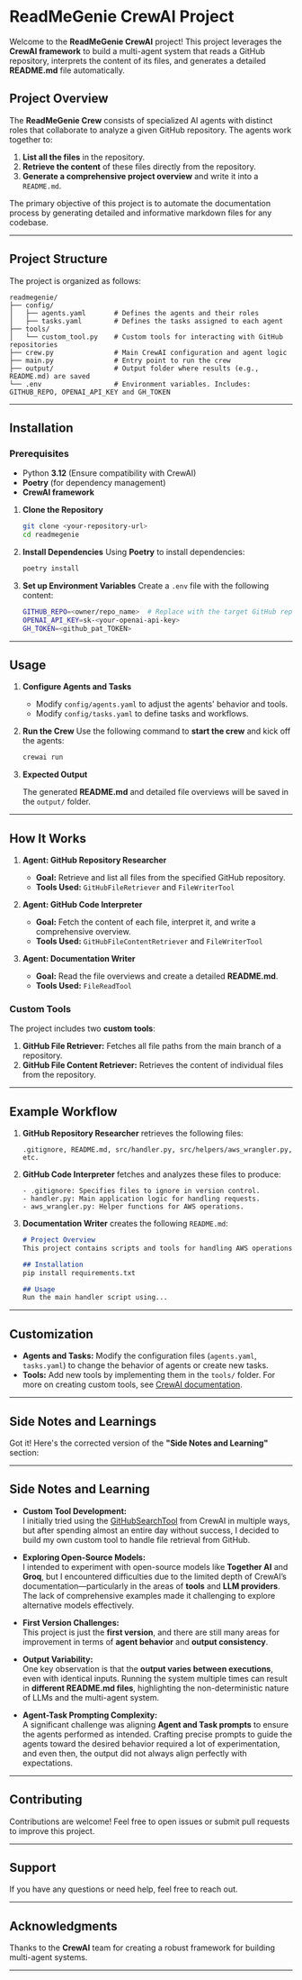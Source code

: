 # **ReadMeGenie CrewAI Project**

Welcome to the **ReadMeGenie CrewAI** project! This project leverages the **CrewAI framework** to build a multi-agent system that reads a GitHub repository, interprets the content of its files, and generates a detailed **README.md** file automatically.

## **Project Overview**

The **ReadMeGenie Crew** consists of specialized AI agents with distinct roles that collaborate to analyze a given GitHub repository. The agents work together to:
1. **List all the files** in the repository.
2. **Retrieve the content** of these files directly from the repository.
3. **Generate a comprehensive project overview** and write it into a `README.md`.

The primary objective of this project is to automate the documentation process by generating detailed and informative markdown files for any codebase.

---

## **Project Structure**

The project is organized as follows:

```
readmegenie/
├── config/
│   ├── agents.yaml       # Defines the agents and their roles
│   ├── tasks.yaml        # Defines the tasks assigned to each agent
├── tools/
│   └── custom_tool.py    # Custom tools for interacting with GitHub repositories
├── crew.py               # Main CrewAI configuration and agent logic
├── main.py               # Entry point to run the crew
├── output/               # Output folder where results (e.g., README.md) are saved
└── .env                  # Environment variables. Includes: GITHUB_REPO, OPENAI_API_KEY and GH_TOKEN
```

---

## **Installation**

### **Prerequisites**
- Python **3.12** (Ensure compatibility with CrewAI)
- **Poetry** (for dependency management)
- **CrewAI framework**

1. **Clone the Repository**
   ```bash
   git clone <your-repository-url>
   cd readmegenie
   ```

2. **Install Dependencies**
   Using **Poetry** to install dependencies:
   ```bash
   poetry install
   ```


3. **Set up Environment Variables**
   Create a `.env` file with the following content:
   ```bash
   GITHUB_REPO=<owner/repo_name>  # Replace with the target GitHub repository
   OPENAI_API_KEY=sk-<your-openai-api-key>
   GH_TOKEN=<github_pat_TOKEN>
   ```

---

## **Usage**

1. **Configure Agents and Tasks**

   - Modify `config/agents.yaml` to adjust the agents' behavior and tools.
   - Modify `config/tasks.yaml` to define tasks and workflows.

2. **Run the Crew**
   Use the following command to **start the crew** and kick off the agents:
   
   ```bash
   crewai run
   ```

3. **Expected Output**

   The generated **README.md** and detailed file overviews will be saved in the `output/` folder.

---

## **How It Works**

1. **Agent: GitHub Repository Researcher**
   - **Goal:** Retrieve and list all files from the specified GitHub repository.
   - **Tools Used:** `GitHubFileRetriever` and `FileWriterTool`

2. **Agent: GitHub Code Interpreter**
   - **Goal:** Fetch the content of each file, interpret it, and write a comprehensive overview.
   - **Tools Used:** `GitHubFileContentRetriever` and `FileWriterTool`

3. **Agent: Documentation Writer**
   - **Goal:** Read the file overviews and create a detailed **README.md**.
   - **Tools Used:** `FileReadTool`

### **Custom Tools**

The project includes two **custom tools**:
1. **GitHub File Retriever:** Fetches all file paths from the main branch of a repository.
2. **GitHub File Content Retriever:** Retrieves the content of individual files from the repository.

---

## **Example Workflow**

1. **GitHub Repository Researcher** retrieves the following files:
   ```
   .gitignore, README.md, src/handler.py, src/helpers/aws_wrangler.py, etc.
   ```

2. **GitHub Code Interpreter** fetches and analyzes these files to produce:
   ```
   - .gitignore: Specifies files to ignore in version control.
   - handler.py: Main application logic for handling requests.
   - aws_wrangler.py: Helper functions for AWS operations.
   ```

3. **Documentation Writer** creates the following `README.md`:
   ```markdown
   # Project Overview
   This project contains scripts and tools for handling AWS operations...

   ## Installation
   pip install requirements.txt

   ## Usage
   Run the main handler script using...
   ```

---

## **Customization**

- **Agents and Tasks:** Modify the configuration files (`agents.yaml`, `tasks.yaml`) to change the behavior of agents or create new tasks.
- **Tools:** Add new tools by implementing them in the `tools/` folder. For more on creating custom tools, see [CrewAI documentation](https://docs.crewai.com/how-to/create-custom-tools).

---

## **Side Notes and Learnings**

Got it! Here's the corrected version of the **"Side Notes and Learning"** section:

---

## **Side Notes and Learning**

- **Custom Tool Development:**  
   I initially tried using the [GitHubSearchTool](https://docs.crewai.com/tools/githubsearchtool) from CrewAI in multiple ways, but after spending almost an entire day without success, I decided to build my own custom tool to handle file retrieval from GitHub.

- **Exploring Open-Source Models:**  
   I intended to experiment with open-source models like **Together AI** and **Groq**, but I encountered difficulties due to the limited depth of CrewAI’s documentation—particularly in the areas of **tools** and **LLM providers**. The lack of comprehensive examples made it challenging to explore alternative models effectively.

- **First Version Challenges:**  
   This project is just the **first version**, and there are still many areas for improvement in terms of **agent behavior** and **output consistency**.

- **Output Variability:**  
   One key observation is that the **output varies between executions**, even with identical inputs. Running the system multiple times can result in **different README.md files**, highlighting the non-deterministic nature of LLMs and the multi-agent system.

- **Agent-Task Prompting Complexity:**  
   A significant challenge was aligning **Agent and Task prompts** to ensure the agents performed as intended. Crafting precise prompts to guide the agents toward the desired behavior required a lot of experimentation, and even then, the output did not always align perfectly with expectations.

---

## **Contributing**

Contributions are welcome! Feel free to open issues or submit pull requests to improve this project.

---

## **Support**

If you have any questions or need help, feel free to reach out.

---

## **Acknowledgments**

Thanks to the **CrewAI** team for creating a robust framework for building multi-agent systems.

---